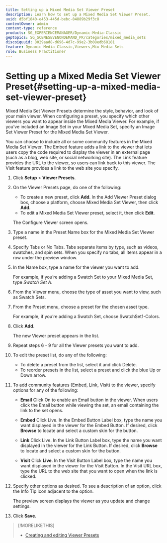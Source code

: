 ```yaml
---
title: Setting up a Mixed Media Set Viewer Preset
description: Learn how to set up a Mixed Media Set Viewer Preset.
uuid: d5bf1840-e453-445d-bebc-84889b29f3c8
contentOwner: admin
content-type: reference
products: SG_EXPERIENCEMANAGER/Dynamic-Media-Classic
geptopics: SG_SCENESEVENONDEMAND_PK/categories/mixed_media_sets
discoiquuid: 8029aad8-d696-4d7c-99e2-3b08edb68181
feature: Dynamic Media Classic,Viewers,Mix Media Sets
role: Business Practitioner
---
```


# Setting up a Mixed Media Set Viewer Preset{#setting-up-a-mixed-media-set-viewer-preset}

Mixed Media Set Viewer Presets determine the style, behavior, and look of your main viewer. When configuring a preset, you specify which other viewers you want to appear inside the Mixed Media Viewer. For example, if you’ve included an Image Set in your Mixed Media Set, specify an Image Set Viewer Preset for the Mixed Media Set Viewer.

You can choose to include all or some community features in the Mixed Media Set Viewer. The Embed feature adds a link to the viewer that lets users copy the code required to display the viewer in an external page (such as a blog, web site, or social networking site). The Link feature provides the URL to the viewer, so users can link back to this viewer. The Visit feature provides a link to the web site you specify.

1. Click **Setup** > **Viewer Presets**.
1. On the Viewer Presets page, do one of the following:

    * To create a new preset, click **Add**. In the Add Viewer Preset dialog box, choose a platform, choose Mixed Media Set Viewer, then click **Add**.
    * To edit a Mixed Media Set Viewer preset, select it, then click **Edit**.

   The Configure Viewer screen opens.

1. Type a name in the Preset Name box for the Mixed Media Set Viewer preset.
1. Specify Tabs or No Tabs. Tabs separate items by type, such as videos, swatches, and spin sets. When you specify no tabs, all items appear in a row under the preview window.
1. In the Name box, type a name for the viewer you want to add.

   For example, if you’re adding a Swatch Set to your Mixed Media Set, type *Swatch Set A*.

1. From the Viewer menu, choose the type of asset you want to view, such as Swatch Sets. 
1. From the Preset menu, choose a preset for the chosen asset type.

   For example, if you’re adding a Swatch Set, choose SwatchSet1-Colors.

1. Click **Add**.

   The new Viewer preset appears in the list.

1. Repeat steps 6 - 9 for all the Viewer presets you want to add.
1. To edit the preset list, do any of the following:

    * To delete a preset from the list, select it and click Delete.
    * To reorder presets in the list, select a preset and click the blue Up or Down arrow.

1. To add community features (Embed, Link, Visit) to the viewer, specify options for any of the following:

   * **Email**
   Click On to enable an Email button in the viewer. When users click the Email button while viewing the set, an email containing the link to the set opens.

   * **Embed**
   Click Live. In the Embed Button Label box, type the name you want displayed in the viewer for the Embed Button. If desired, click **Browse** to locate and select a custom skin for the button.

   * **Link**
   Click Live. In the Link Button Label box, type the name you want displayed in the viewer for the Link Button. If desired, click **Browse** to locate and select a custom skin for the button.

   * **Visit**
   Click **Live**. In the Visit Button Label box, type the name you want displayed in the viewer for the Visit Button. In the Visit URL box, type the URL to the web site that you want to open when the link is clicked.

1. Specify other options as desired. To see a description of an option, click the Info Tip icon adjacent to the option.

   The preview screen displays the viewer as you update and change settings.

1. Click **Save**.

>[!MORELIKETHIS]
>
>* [Creating and editing Viewer Presets](application-setup.md#adding_and_editing_viewer_presets)

